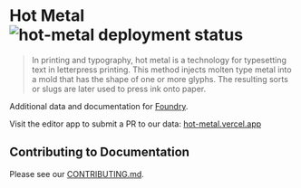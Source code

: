# Hot Metal ![hot-metal deployment status](https://img.shields.io/github/deployments/d2foundry/hot-metal/production?color=black&label=vercel&logo=vercel)

> In printing and typography, hot metal is a technology for typesetting text in letterpress printing. This method injects molten type metal into a mold that has the shape of one or more glyphs. The resulting sorts or slugs are later used to press ink onto paper.

Additional data and documentation for [Foundry](https://d2foundry.gg).

Visit the editor app to submit a PR to our data: [hot-metal.vercel.app](https://hot-metal.vercel.app)

## Contributing to Documentation

Please see our [CONTRIBUTING.md](CONTRIBUTING.md).
